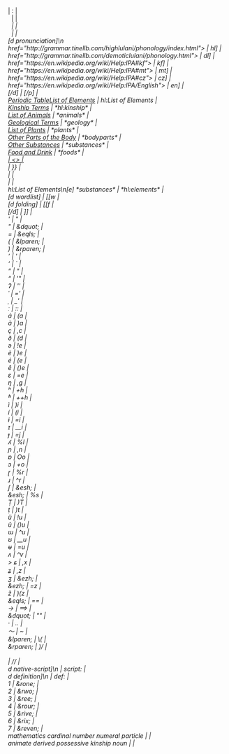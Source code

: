 <!DOCTYPE html>
</link><link> | </link>:<link> | <br>
</link>&nbsp;<high-lulani> | </link> <high-lulani> | <br>
</high-lulani>&nbsp;<em> | </high-lulani> <em> | <br>
</high-lulani>&nbsp;<small-caps> | </high-lulani> <small-caps> | <br>
[d pronunciation]\n<ipa><a | [p | <br>
href="http://grammar.tinellb.com/highlulani/phonology/index.html"> | hl] | <br>
href="http://grammar.tinellb.com/demoticlulani/phonology.html"> | dl] | <br>
href="https://en.wikipedia.org/wiki/Help:IPA#kf"> | kf] | <br>
href="https://en.wikipedia.org/wiki/Help:IPA#mt"> | mt] | <br>
href="https://en.wikipedia.org/wiki/Help:IPA#cz"> | cz] | <br>
href="https://en.wikipedia.org/wiki/Help:IPA/English"> | en] | <br>
</a></ipa>[/d] | [/p] | <br>
<a href="http://grammar.tinellb.com/highlulani/apocrypha/elements.html"><span class="desktop">Periodic Table</span><span class="mobile">List of Elements</span></a> | hl:List of Elements | <br>
<a href="http://grammar.tinellb.com/highlulani/apocrypha/kinship.html">Kinship Terms</a> | *hl:kinship* | <br>
<a href="../search.html?term=animal">List of Animals</a> | *animals* | <br>
<a href="../search.html?term=geology">Geological Terms</a> | *geology* | <br>
<a href="../search.html?term=plant">List of Plants</a> | *plants* | <br>
<a href="../search.html?term=bodypart">Other Parts of the Body</a> | *bodyparts* | <br>
<a href="../search.html?term=substance">Other Substances</a> | *substances* | <br>
<a href="../search.html?term=food">Food and Drink</a> | *foods* | <br>
<a href=" | {{ | <br>
"> | <> | <br>
</a> | }} | <br>
<span class="note"> | <note> | <br>
</span> | </> | <br>
hl:List of Elements\n[e] *substances* | *hl:elements* | <br>
[d wordlist] | [[w | <br>
[d folding] | [[f | <br>
[/d] | ]] | <br>
' | &quot; | <br>
" | &dquot; | <br>
= | &eqls; | <br>
( | &lparen; | <br>
) | &rparen; | <br>
&rsquo; | ' | <br>
&lsquo; | ` | <br>
&rdquo; | " | <br>
&ldquo; | '" | <br>
&#x294; | '' | <br> <!-- glottal stop -->
&#x2c8; | =' | <br> <!-- primary stress -->
&#x2cc; | _' | <br> <!-- secondary stress -->
&#x2d0; | :: | <br> <!-- length mark -->
&aacute; | (a | <br>
&agrave; | )a | <br>
&ccedil; | ,c | <br>
&eth; | (d | <br>
&#x259; | !e | <br> <!-- schwa -->
&egrave; | )e | <br>
&eacute; | (e | <br>
&ecirc; | ()e | <br>
&#x25b; | =e | <br> <!-- epsilon -->
&#x14b; | ,g | <br> <!-- eng -->
&#x2b0; | +h | <br> <!-- aspiration -->
&#x2b1; | ++h | <br> <!-- breathy voice -->
&igrave; | )i | <br>
&iacute; | (i | <br>
&#x268; | =i | <br> <!-- barred i -->
&#x26a; | __i | <br> <!-- small caps I -->
&#x25f; | =j | <br> <!-- barred j -->
&#x28e; | %l | <br> <!-- palatal l -->
&#x272; | ,n | <br> <!-- palatal n -->
&#x252; | Oo | <br> <!-- open o sound -->
&#x254; | +o | <br> <!-- turned c / /or/ sound -->
&#x27d; | %r | <br> <!-- retroflex flap -->
&#x279; | ^r | <br> <!-- turned r -->
&#x0283; | &esh; | <br> <!-- esh -->
&esh; | %s | <br>
&#x1e6c; | )T | <br>
&#x1e6d; | )t | <br>
&uuml; | !u | <br>
&ucirc; | ()u | <br>
&#x26f; | ^u | <br> <!-- turned m -->
&#x28a | __u | <br> <!-- horseshoe -->
&#x289; | =u | <br> <!-- barred u -->
&#x28c; | ^v | <br> <!--turned v-->>
&#x255; | ,x | <br> <!-- curl-tailed c -->
&#x291; | ,z | <br> <!-- curl-tailed z -->
&#x292; | &ezh; | <br> <!-- ezh -->
&ezh; | =z | <br> <!-- ezh -->
&#x17e; | )(z | <br> <!-- z with hacek -->
&eqls; | == | <br>
&rarr; | ==> | <br>
&dquot; | "" | <br>
&middot; | .. | <br>
&#xff5e; | ~ | <br>
&lparen; | \( | <br>
&rparen; | )/ | <br>
<br> |  //  | <br>
d native-script]\n | script:  | <br>
d definition]\n | def:  | <br>
<overline>1</overline> | &rone; | <br>
<overline>2</overline> | &rwo; | <br>
<overline>3</overline> | &ree; | <br>
<overline>4</overline> | &rour; | <br>
<overline>5</overline> | &rive; | <br>
<overline>6</overline> | &rix; | <br>
<overline>7</overline> | &reven; | <br>
mathematics cardinal number numeral particle | <cardinal> | <br>
animate derived possessive kinship noun | <kinship> | <br>











